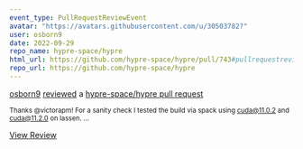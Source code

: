 ```yaml
---
event_type: PullRequestReviewEvent
avatar: "https://avatars.githubusercontent.com/u/30503782?"
user: osborn9
date: 2022-09-29
repo_name: hypre-space/hypre
html_url: https://github.com/hypre-space/hypre/pull/743#pullrequestreview-1125826421
repo_url: https://github.com/hypre-space/hypre
---
```


<a href='https://github.com/osborn9' target='_blank'>osborn9</a> <a href='https://github.com/hypre-space/hypre/pull/743#pullrequestreview-1125826421' target='_blank'>reviewed</a> a <a href='https://github.com/hypre-space/hypre/pull/743' target='_blank'>hypre-space/hypre pull request</a>

<small>Thanks @victorapm! For a sanity check I tested the build via spack using cuda@11.0.2 and cuda@11.2.0 on lassen. ...</small>

<a href='https://github.com/hypre-space/hypre/pull/743#pullrequestreview-1125826421' target='_blank'>View Review</a>